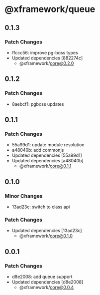 # @xframework/queue

## 0.1.3

### Patch Changes

- ffccc56: improve pg-boss types
- Updated dependencies [882274c]
  - @xframework/core@0.2.0

## 0.1.2

### Patch Changes

- 8aebcf1: pgboss updates

## 0.1.1

### Patch Changes

- 55a99d1: update module resolution
- a48040b: add commonjs
- Updated dependencies [55a99d1]
- Updated dependencies [a48040b]
  - @xframework/core@0.1.1

## 0.1.0

### Minor Changes

- 13ad23c: switch to class api

### Patch Changes

- Updated dependencies [13ad23c]
  - @xframework/core@0.1.0

## 0.0.1

### Patch Changes

- d8e2008: add queue support
- Updated dependencies [d8e2008]
  - @xframework/core@0.0.4
